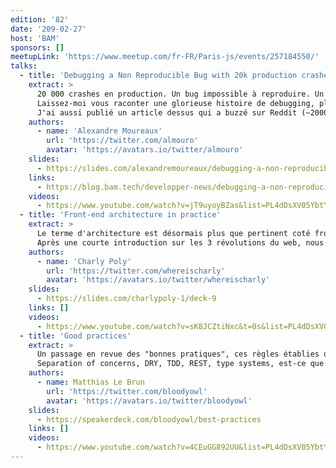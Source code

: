 ```yaml
---
edition: '82'
date: '209-02-27'
host: 'BAM'
sponsors: []
meetupLink: 'https://www.meetup.com/fr-FR/Paris-js/events/257184550/'
talks:
  - title: 'Debugging a Non Reproducible Bug with 20k production crashes'
    extract: >
      20 000 crashes en production. Un bug impossible à reproduire. Un cauchemar quoi !
      Laissez-moi vous raconter une glorieuse histoire de debugging, pleine de rebondissements et d'apprentissages.
      J'ai aussi publié un article dessus qui a buzzé sur Reddit (~2000 upvotes), j'espère que ça intéressera tout autant le public de Paris.JS !
    authors:
      - name: 'Alexandre Moureaux'
        url: 'https://twitter.com/almouro'
        avatar: 'https://avatars.io/twitter/almouro'
    slides:
      - https://slides.com/alexandremoureaux/debugging-a-non-reproducible-crash#/
    links:
      - https://blog.bam.tech/developper-news/debugging-a-non-reproducible-crash
    videos:
      - https://www.youtube.com/watch?v=jT9uyoyBZas&list=PL4dDsXV05YbtY5MGy_uOM0B7ZLiKrFUfY
  - title: 'Front-end architecture in practice'
    extract: >
      Le terme d'architecture est désormais plus que pertinent coté front-end.
      Après une courte introduction sur les 3 révolutions du web, nous verrons comment appliquer simplement des notions d'architecture pour mettre en place une roadmap et une guideline sur votre projet.
    authors:
      - name: 'Charly Poly'
        url: 'https://twitter.com/whereischarly'
        avatar: 'https://avatars.io/twitter/whereischarly'
    slides:
      - https://slides.com/charlypoly-1/deck-9
    links: []
    videos:
      - https://www.youtube.com/watch?v=sK8JCZtiNxc&t=0s&list=PL4dDsXV05YbtY5MGy_uOM0B7ZLiKrFUfY
  - title: 'Good practices'
    extract: >
      Un passage en revue des "bonnes pratiques", ces règles établies qu'on ne questionne plus trop.
      Separation of concerns, DRY, TDD, REST, type systems, est-ce que toutes ces pratiques sont encore valables?
    authors:
      - name: Matthias Le Brun
        url: 'https://twitter.com/bloodyowl'
        avatar: 'https://avatars.io/twitter/bloodyowl'
    slides:
      - https://speakerdeck.com/bloodyowl/best-practices
    links: []
    videos:
      - https://www.youtube.com/watch?v=4CEuGG892UU&list=PL4dDsXV05YbtY5MGy_uOM0B7ZLiKrFUfY
---
```

